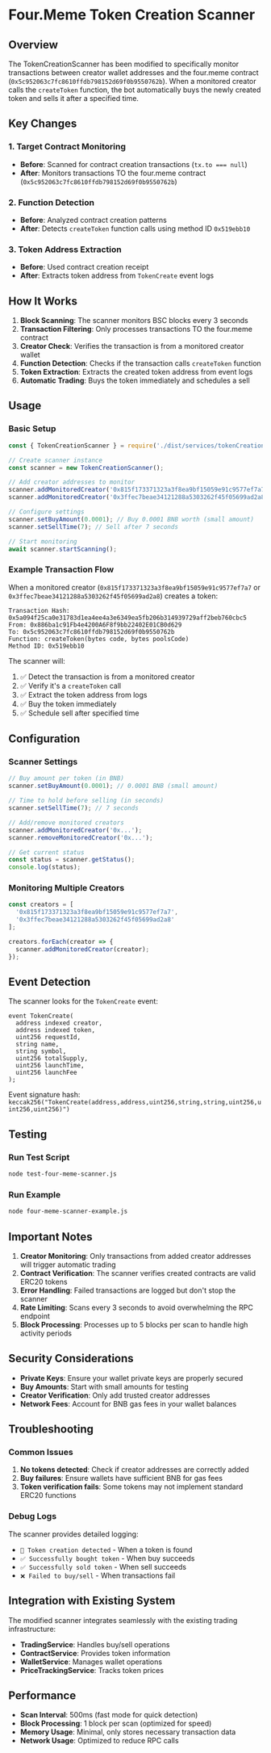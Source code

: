 # Four.Meme Token Creation Scanner

## Overview

The TokenCreationScanner has been modified to specifically monitor transactions between creator wallet addresses and the four.meme contract (`0x5c952063c7fc8610ffdb798152d69f0b9550762b`). When a monitored creator calls the `createToken` function, the bot automatically buys the newly created token and sells it after a specified time.

## Key Changes

### 1. Target Contract Monitoring
- **Before**: Scanned for contract creation transactions (`tx.to === null`)
- **After**: Monitors transactions TO the four.meme contract (`0x5c952063c7fc8610ffdb798152d69f0b9550762b`)

### 2. Function Detection
- **Before**: Analyzed contract creation patterns
- **After**: Detects `createToken` function calls using method ID `0x519ebb10`

### 3. Token Address Extraction
- **Before**: Used contract creation receipt
- **After**: Extracts token address from `TokenCreate` event logs

## How It Works

1. **Block Scanning**: The scanner monitors BSC blocks every 3 seconds
2. **Transaction Filtering**: Only processes transactions TO the four.meme contract
3. **Creator Check**: Verifies the transaction is from a monitored creator wallet
4. **Function Detection**: Checks if the transaction calls `createToken` function
5. **Token Extraction**: Extracts the created token address from event logs
6. **Automatic Trading**: Buys the token immediately and schedules a sell

## Usage

### Basic Setup

```javascript
const { TokenCreationScanner } = require('./dist/services/tokenCreationScanner');

// Create scanner instance
const scanner = new TokenCreationScanner();

// Add creator addresses to monitor
scanner.addMonitoredCreator('0x815f173371323a3f8ea9bf15059e91c9577ef7a7');
scanner.addMonitoredCreator('0x3ffec7beae34121288a5303262f45f05699ad2a8');

// Configure settings
scanner.setBuyAmount(0.0001); // Buy 0.0001 BNB worth (small amount)
scanner.setSellTime(7); // Sell after 7 seconds

// Start monitoring
await scanner.startScanning();
```

### Example Transaction Flow

When a monitored creator (`0x815f173371323a3f8ea9bf15059e91c9577ef7a7` or `0x3ffec7beae34121288a5303262f45f05699ad2a8`) creates a token:

```
Transaction Hash: 0x5a094f25ca0e31783d1ea4ee4a3e6349ea5fb206b314939729aff2beb760cbc5
From: 0x886ba1c91Fb4e4200A6F8f9bb22402E01CB0d629
To: 0x5c952063c7fc8610ffdb798152d69f0b9550762b
Function: createToken(bytes code, bytes poolsCode)
Method ID: 0x519ebb10
```

The scanner will:
1. ✅ Detect the transaction is from a monitored creator
2. ✅ Verify it's a `createToken` call
3. ✅ Extract the token address from logs
4. ✅ Buy the token immediately
5. ✅ Schedule sell after specified time

## Configuration

### Scanner Settings

```javascript
// Buy amount per token (in BNB)
scanner.setBuyAmount(0.0001); // 0.0001 BNB (small amount)

// Time to hold before selling (in seconds)
scanner.setSellTime(7); // 7 seconds

// Add/remove monitored creators
scanner.addMonitoredCreator('0x...');
scanner.removeMonitoredCreator('0x...');

// Get current status
const status = scanner.getStatus();
console.log(status);
```

### Monitoring Multiple Creators

```javascript
const creators = [
  '0x815f173371323a3f8ea9bf15059e91c9577ef7a7',
  '0x3ffec7beae34121288a5303262f45f05699ad2a8'
];

creators.forEach(creator => {
  scanner.addMonitoredCreator(creator);
});
```

## Event Detection

The scanner looks for the `TokenCreate` event:

```solidity
event TokenCreate(
  address indexed creator,
  address indexed token,
  uint256 requestId,
  string name,
  string symbol,
  uint256 totalSupply,
  uint256 launchTime,
  uint256 launchFee
);
```

Event signature hash: `keccak256("TokenCreate(address,address,uint256,string,string,uint256,uint256,uint256)")`

## Testing

### Run Test Script

```bash
node test-four-meme-scanner.js
```

### Run Example

```bash
node four-meme-scanner-example.js
```

## Important Notes

1. **Creator Monitoring**: Only transactions from added creator addresses will trigger automatic trading
2. **Contract Verification**: The scanner verifies created contracts are valid ERC20 tokens
3. **Error Handling**: Failed transactions are logged but don't stop the scanner
4. **Rate Limiting**: Scans every 3 seconds to avoid overwhelming the RPC endpoint
5. **Block Processing**: Processes up to 5 blocks per scan to handle high activity periods

## Security Considerations

- **Private Keys**: Ensure your wallet private keys are properly secured
- **Buy Amounts**: Start with small amounts for testing
- **Creator Verification**: Only add trusted creator addresses
- **Network Fees**: Account for BNB gas fees in your wallet balances

## Troubleshooting

### Common Issues

1. **No tokens detected**: Check if creator addresses are correctly added
2. **Buy failures**: Ensure wallets have sufficient BNB for gas fees
3. **Token verification fails**: Some tokens may not implement standard ERC20 functions

### Debug Logs

The scanner provides detailed logging:
- `🎯 Token creation detected` - When a token is found
- `✅ Successfully bought token` - When buy succeeds
- `✅ Successfully sold token` - When sell succeeds
- `❌ Failed to buy/sell` - When transactions fail

## Integration with Existing System

The modified scanner integrates seamlessly with the existing trading infrastructure:

- **TradingService**: Handles buy/sell operations
- **ContractService**: Provides token information
- **WalletService**: Manages wallet operations
- **PriceTrackingService**: Tracks token prices

## Performance

- **Scan Interval**: 500ms (fast mode for quick detection)
- **Block Processing**: 1 block per scan (optimized for speed)
- **Memory Usage**: Minimal, only stores necessary transaction data
- **Network Usage**: Optimized to reduce RPC calls
